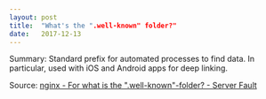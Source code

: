 ```yaml
---
layout: post
title:  "What's the ".well-known" folder?"
date:   2017-12-13
---
```


Summary: Standard prefix for automated processes to find data.  In particular, used with iOS and Android apps for deep linking.

Source: [nginx - For what is the ".well-known"-folder? - Server Fault](https://serverfault.com/questions/795467/for-what-is-the-well-known-folder)
